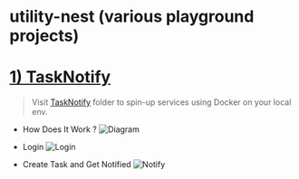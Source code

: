 # utility-nest (various playground projects)

# [1) TaskNotify](https://github.com/atakanertrk/utility-nest/tree/main/TaskNotify)
> Visit [TaskNotify](https://github.com/atakanertrk/utility-nest/tree/main/TaskNotify) folder to spin-up services using Docker on your local env.
* How Does It Work ?
![Diagram](https://github.com/user-attachments/assets/4ae6fc5f-efe1-4b54-a50f-191f9a6015fa)

* Login
![Login](https://github.com/user-attachments/assets/171aedec-9365-4f64-ae93-7e65ee5a4cde)

* Create Task and Get Notified
![Notify](https://github.com/user-attachments/assets/acd1e9f5-1d77-453c-a82a-164fcf51df82)
